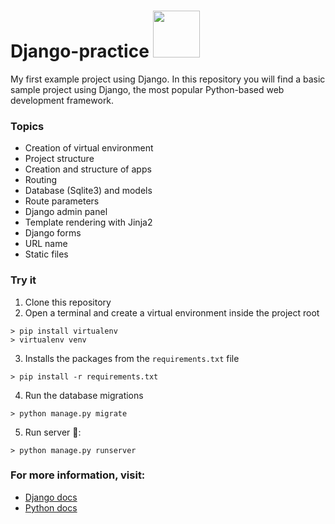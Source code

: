 <h1>Django-practice <img src="https://blog.knoldus.com/wp-content/uploads/2020/06/python-django.png" width="75"/></h1>
My first example project using Django. In this repository you will find a basic sample project using Django, the most popular Python-based web development framework.



### Topics

- Creation of virtual environment
- Project structure
- Creation and structure of apps
- Routing
- Database (Sqlite3) and models
- Route parameters
- Django admin panel
- Template rendering with Jinja2
- Django forms
- URL name
- Static files

### Try it
1. Clone this repository
2. Open a terminal and create a virtual environment inside the project root
```
> pip install virtualenv
> virtualenv venv
```
3. Installs the packages from the `requirements.txt` file
```
> pip install -r requirements.txt
```
4. Run the database migrations
```
> python manage.py migrate
```
5. Run server 🚀:
```
> python manage.py runserver
```

### For more information, visit:
- [Django docs](https://www.djangoproject.com/)
- [Python docs](https://www.python.org/)
